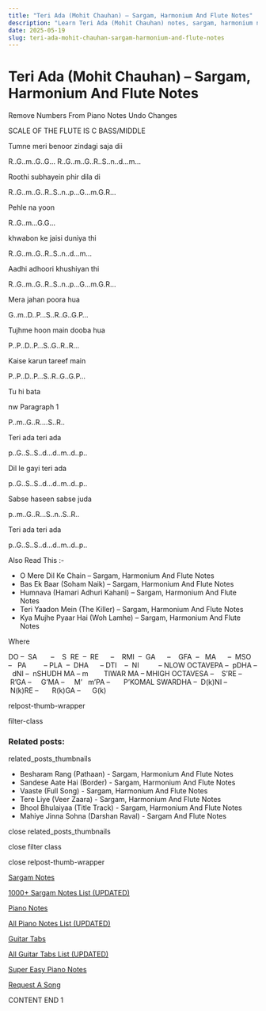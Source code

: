 ```yaml
---
title: "Teri Ada (Mohit Chauhan) – Sargam, Harmonium And Flute Notes"
description: "Learn Teri Ada (Mohit Chauhan) notes, sargam, harmonium notations and flute notes. Easy step-by-step tutorial for beginners."
date: 2025-05-19
slug: teri-ada-mohit-chauhan-sargam-harmonium-and-flute-notes
---
```


# Teri Ada (Mohit Chauhan) – Sargam, Harmonium And Flute Notes

Remove Numbers From Piano Notes
Undo Changes

SCALE OF THE FLUTE IS C BASS/MIDDLE

Tumne meri benoor zindagi saja dii

R..G..m..G..G… R..G..m..G..R..S..n..d…m…

Roothi subhayein phir dila di

R..G..m..G..R..S..n..p…G…m.G.R…

Pehle na yoon

R..G..m…G.G…

khwabon ke jaisi duniya thi

R..G..m..G..R..S..n..d…m…

Aadhi adhoori khushiyan thi

R..G..m..G..R..S..n..p…G…m.G.R…

Mera jahan poora hua

G..m..D..P…S..R..G..G.P…

Tujhme hoon main dooba hua

P..P..D..P…S..G..R..R…

Kaise karun tareef main

P..P..D..P…S..R..G..G.P…

Tu hi bata

nw Paragraph 1

P..m..G..R….S..R..

Teri ada teri ada

p..G..S..S..d…d..m..d..p..

Dil le gayi teri ada

p..G..S..S..d…d..m..d..p..

Sabse haseen sabse juda

p..m..G..R…S..n..S..R..

Teri ada teri ada

p..G..S..S..d…d..m..d..p..

Also Read This :-

* O Mere Dil Ke Chain – Sargam, Harmonium And Flute Notes
* Bas Ek Baar (Soham Naik) – Sargam, Harmonium And Flute Notes
* Humnava (Hamari Adhuri Kahani) – Sargam, Harmonium And Flute Notes
* Teri Yaadon Mein (The Killer) – Sargam, Harmonium And Flute Notes
* Kya Mujhe Pyaar Hai (Woh Lamhe) – Sargam, Harmonium And Flute Notes

Where

DO –  SA       –    S  RE  –  RE      –    RMI  –  GA      –    GFA  –   MA      –  MSO  –   PA         – PLA  –  DHA      – DTI    –  NI          – NLOW OCTAVEPA –  pDHA –  dNI –  nSHUDH MA – m        TIWAR MA – MHIGH OCTAVESA –    S’RE –     R’GA –     G’MA –     M’   m’PA –       P’KOMAL SWARDHA –  D(k)NI –       N(k)RE –       R(k)GA –      G(k)

relpost-thumb-wrapper

filter-class

### Related posts:

related_posts_thumbnails

* Besharam Rang (Pathaan) - Sargam, Harmonium And Flute Notes
* Sandese Aate Hai (Border) - Sargam, Harmonium And Flute Notes
* Vaaste (Full Song) - Sargam, Harmonium And Flute Notes
* Tere Liye (Veer Zaara) - Sargam, Harmonium And Flute Notes
* Bhool Bhulaiyaa (Title Track) - Sargam, Harmonium And Flute Notes
* Mahiye Jinna Sohna (Darshan Raval) - Sargam And Flute Notes

close related_posts_thumbnails

close filter class

close relpost-thumb-wrapper

[Sargam Notes](https://www.notationsworld.com/sargam-notes.html)

[1000+ Sargam Notes List (UPDATED)](https://www.notationsworld.com/all-songs-list-sargam-notes.html)

[Piano Notes](https://www.notationsworld.com/piano-notes.html)

[All Piano Notes List (UPDATED)](https://www.notationsworld.com/all-songs-list-piano-notes.html)

[Guitar Tabs](https://www.notationsworld.com/guitar-tabs.html)

[All Guitar Tabs List (UPDATED)](https://www.notationsworld.com/all-songs-list-guitar-tabs.html)

[Super Easy Piano Notes](https://studywall.in/)

[Request A Song](https://www.notationsworld.com/request-a-song.html)

CONTENT END 1

